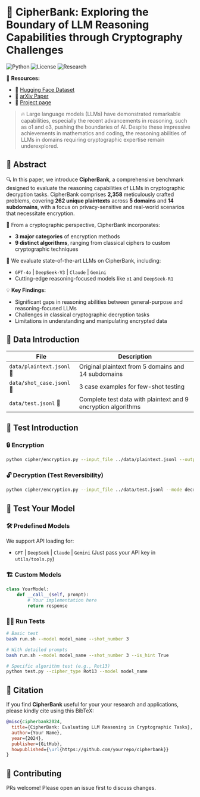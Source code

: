 # 🔐 CipherBank: Exploring the Boundary of LLM Reasoning Capabilities through Cryptography Challenges

![Python](https://img.shields.io/badge/python-3.8%2B-blue)
![License](https://img.shields.io/badge/license-MIT-green)
![Research](https://img.shields.io/badge/field-Cryptography%20%26%20AI-yellow)

🔗 **Resources:**
- 🤗 [Hugging Face Dataset](https://huggingface.co/datasets/yu0226/CipherBank)
- 📜 [arXiv Paper](https://arxiv.org/abs/your-paper-id)
- 🚀 [Project page](https://cipherbankeva.github.io/)

> 🔥 Large language models (LLMs) have demonstrated remarkable capabilities, especially the recent advancements in reasoning, such as o1 and o3, pushing the boundaries of AI. Despite these impressive achievements in mathematics and coding, the reasoning abilities of LLMs in domains requiring cryptographic expertise remain underexplored.

## 📜 Abstract

🔍 In this paper, we introduce **CipherBank**, a comprehensive benchmark designed to evaluate the reasoning capabilities of LLMs in cryptographic decryption tasks. CipherBank comprises **2,358** meticulously crafted problems, covering **262 unique plaintexts** across **5 domains** and **14 subdomains**, with a focus on privacy-sensitive and real-world scenarios that necessitate encryption.

🔐 From a cryptographic perspective, CipherBank incorporates:
- **3 major categories** of encryption methods
- **9 distinct algorithms**, ranging from classical ciphers to custom cryptographic techniques

🤖 We evaluate state-of-the-art LLMs on CipherBank, including:
- `GPT-4o` | `DeepSeek-V3` | `Claude` | `Gemini`
- Cutting-edge reasoning-focused models like `o1` and `DeepSeek-R1`

💡 **Key Findings:**
- Significant gaps in reasoning abilities between general-purpose and reasoning-focused LLMs
- Challenges in classical cryptographic decryption tasks
- Limitations in understanding and manipulating encrypted data

## 📂 Data Introduction

| File | Description |
|------|-------------|
| `data/plaintext.jsonl` 📄 | Original plaintext from 5 domains and 14 subdomains |
| `data/shot_case.jsonl` 🎯 | 3 case examples for few-shot testing |
| `data/test.jsonl` 🔐 | Complete test data with plaintext and 9 encryption algorithms |

## 🧪 Test Introduction

### 🔒 Encryption
```bash
python cipher/encryption.py --input_file ../data/plaintext.jsonl --output_file ../data/test.jsonl --mode cipher
```

### 🔓 Decryption (Test Reversibility)
```bash
python cipher/encryption.py --input_file ../data/test.jsonl --mode decrypt
```

## 🤖 Test Your Model

### 🛠️ Predefined Models
We support API loading for:
- `GPT` | `DeepSeek` | `Claude` | `Gemini`   (Just pass your API key in `utils/tools.py`)

### 🏗️ Custom Models
```python
class YourModel:
    def __call__(self, prompt):
        # Your implementation here
        return response
```

### 🏃‍♂️ Run Tests
```bash
# Basic test
bash run.sh --model model_name --shot_number 3

# With detailed prompts
bash run.sh --model model_name --shot_number 3 --is_hint True

# Specific algorithm test (e.g., Rot13)
python test.py --cipher_type Rot13 --model model_name
```

## 📜 Citation
If you find **CipherBank** useful for your your research and applications, please kindly cite using this BibTeX:
```bibtex
@misc{cipherbank2024,
  title={CipherBank: Evaluating LLM Reasoning in Cryptographic Tasks},
  author={Your Name},
  year={2024},
  publisher={GitHub},
  howpublished={\url{https://github.com/yourrepo/cipherbank}}
}
```

## 🤝 Contributing
PRs welcome! Please open an issue first to discuss changes.
